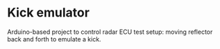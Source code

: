 # Kick emulator

Arduino-based project to control radar ECU test setup: moving reflector back and forth to emulate a kick.

